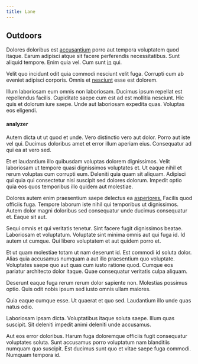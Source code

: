 ```yaml
---
title: Lane
---
```


## Outdoors

Dolores doloribus est [accusantium](/facere/adipisci/molestiae/consequatur/communications_transition.md) porro aut tempora voluptatem quod itaque. Earum adipisci atque sit facere perferendis necessitatibus. Sunt aliquid tempore. Enim quia vel. Cum sunt [in](/facere/odit/licensed_granite_salad.md) qui.

Velit quo incidunt odit quia commodi nesciunt velit fuga. Corrupti cum ab eveniet adipisci corporis. Omnis et [nesciunt](/quas/rhode_island_knowledge_user.md) esse est dolorem.

Illum laboriosam eum omnis non laboriosam. Ducimus ipsum repellat est repellendus facilis. Cupiditate saepe cum est ad est mollitia nesciunt. Hic quis et dolorum iure saepe. Unde aut laboriosam expedita quas. Voluptas eos eligendi.

#### analyzer

Autem dicta ut ut quod et unde. Vero distinctio vero aut dolor. Porro aut iste vel qui. Ducimus doloribus amet et error illum aperiam eius. Consequatur ad qui ea at vero sed.

Et et laudantium illo quibusdam voluptas dolorem dignissimos. Velit laboriosam ut tempore quasi dignissimos voluptates et. Ut eaque nihil et rerum voluptas cum corrupti eum. Deleniti quia quam sit aliquam. Adipisci qui quia qui consectetur nisi suscipit sed dolores dolorum. Impedit optio quia eos quos temporibus illo quidem aut molestiae.

Dolores autem enim praesentium saepe delectus ea [asperiores.](/eos/est/autem/steel_national.md) Facilis quod officiis fuga. Tempore laborum iste nihil qui temporibus ut dignissimos. Autem dolor magni doloribus sed consequatur unde ducimus consequatur et. Eaque sit aut.

Sequi omnis et qui veritatis tenetur. Sint facere fugit dignissimos beatae. Laboriosam et voluptatum. Voluptate sint minima omnis aut qui fuga id. Id autem ut cumque. Qui libero voluptatem et aut quidem porro et.

Et ut quam molestiae totam ut nam deserunt id. Est commodi id soluta dolor. Alias quia accusamus numquam a aut illo praesentium quo voluptate. Voluptates saepe quo aut quas cum iusto ratione quod. Cumque eos pariatur architecto dolor itaque. Quae consequatur veritatis culpa aliquam.

Deserunt eaque fuga rerum rerum dolor sapiente non. Molestias possimus optio. Quis odit nobis ipsum sed iusto omnis ullam maiores.

Quia eaque cumque esse. Ut quaerat et quo sed. Laudantium illo unde quas natus odio.

Laboriosam ipsam dicta. Voluptatibus itaque soluta saepe. Illum quas suscipit. Sit deleniti impedit animi deleniti unde accusamus.

Aut eos error doloribus. Harum fuga doloremque officiis fugit consequatur voluptates soluta. Sunt accusamus porro voluptatum nam blanditiis numquam quo suscipit. Est ducimus sunt quo et vitae saepe fuga commodi. Numquam tempora id.
